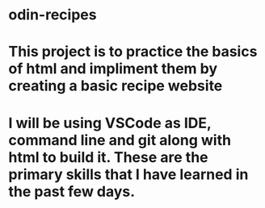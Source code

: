 # odin-recipes 
# This project is to practice the basics of html and impliment them by creating a  basic recipe website
# I will be using VSCode as IDE, command line and git along with html to build it. These are the primary skills that I have learned in the past few days.
